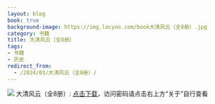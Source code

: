 ```yaml
---
layout: blog
book: true
background-image: https://img.locyoo.com/book大清风云（全8册）.jpg
category: 书籍
title: 大清风云（全8册）
tags:
- 书籍
- 历史
redirect_from:
  - /2024/03/大清风云（全8册）/
---
```

![](https://img.locyoo.com/book大清风云（全8册）.jpg)
大清风云（全8册）: <a name = "ref1" href="https://url18.ctfile.com/f/50983618-1380048919-6da074?p=3619">点击下载</a>，访问密码请点击右上方“关于”自行查看